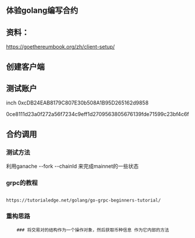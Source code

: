 ## 体验golang编写合约

## 资料：
https://goethereumbook.org/zh/client-setup/

## 创建客户端


## 测试账户
inch 
0xcDB24EAB8179C807E30b508A1B95D265162d9858

0ce8111d23a0f272a56f7234c9eff1d2709563805676139fde71599c23bf4c6f


## 合约调用



### 测试方法
利用ganache --fork --chainId 来完成mainnet的一些状态



### grpc的教程
```shell

https://tutorialedge.net/golang/go-grpc-beginners-tutorial/
```

### 重构思路

```shell
    ### 将交易对的结构作为一个操作对象，然后获取币种信息 作为它内部的方法
    
```